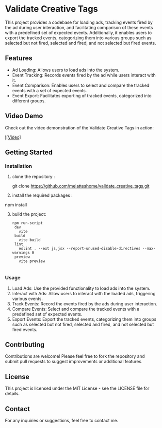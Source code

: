 # Validate Creative Tags
This project provides a codebase for loading ads, tracking events fired by the ad during user interaction, and facilitating comparison of these events with a predefined set of expected events. Additionally, it enables users to export the tracked events, categorizing them into various groups such as selected but not fired, selected and fired, and not selected but fired events.

## Features

-   Ad Loading: Allows users to load ads into the system.
-   Event Tracking: Records events fired by the ad while users interact with it.
-   Event Comparison: Enables users to select and compare the tracked events with a set of expected events.
-   Event Export: Facilitates exporting of tracked events, categorized into different groups.
  
## Video Demo

Check out the video demonstration of the Validate Creative Tags in action:

[![Video]](https://youtu.be/vbn-zItoM9Q)


## Getting Started

### Installation
1. clone the repository :
   
   git clone https://github.com/melatteshome/validate_creative_tags.git
   

2. install the required packages :
   
  npm install 
   

3. build the project:
   ```
   npm run-script
    dev
      vite
    build
      vite build
    lint
      eslint . --ext js,jsx --report-unused-disable-directives --max-warnings 0
    preview
      vite preview
    

### Usage

1.  Load Ads: Use the provided functionality to load ads into the system.
2.  Interact with Ads: Allow users to interact with the loaded ads, triggering various events.
3.  Track Events: Record the events fired by the ads during user interaction.
4.  Compare Events: Select and compare the tracked events with a predefined set of expected events.
5.  Export Events: Export the tracked events, categorizing them into groups such as selected but not fired, selected and fired, and not selected but fired events.

## Contributing

Contributions are welcome! Please feel free to fork the repository and submit pull requests to suggest improvements or additional features.

## License

This project is licensed under the MIT License - see the LICENSE file for details.

## Contact

For any inquiries or suggestions, feel free to contact me.
